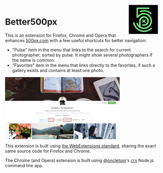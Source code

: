 <img src="https://raw.githubusercontent.com/nhoizey/Better500px-WebExtension/master/src/icons/better500px-96px.png" alt="Better500px" width="96" height="96" align="right" />

# Better500px

This is an extension for Firefox, Chrome and Opera that enhances [500px.com](https://500px.com/) with a few useful shortcuts for better navigation:

- "Pulse" item in the menu that links to the search for current photographer, sorted by pulse. It might show several photographers if the name is common.
- "Favorites" item in the menu that links directly to the favorites, if such a gallery exists and contains at least one photo.

<img src="https://raw.githubusercontent.com/nhoizey/Better500px-WebExtension/master/screenshots/better500px-tchebotarev.png" alt="Better500px on Evgeny Tchebotarev's gallery" width="75%" height="auto" align="center" />

This extension is built using [the WebExtensions standard](https://developer.mozilla.org/en-US/Add-ons/WebExtensions), sharing the exact same source code for Firefox and Chrome.

The Chrome (and Opera) extension is built using [@oncletom](https://github.com/oncletom)'s [crx](https://github.com/oncletom/crx) Node.js command line app.